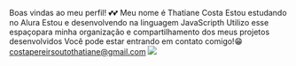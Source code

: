 Boas vindas ao meu perfil! 💕💕
Meu nome é Thatiane Costa
Estou estudando no Alura
Estou e desenvolvendo na linguagem JavaScripth
Utilizo esse espaçopara minha organização e compartilhamento dos meus projetos desenvolvidos
Você pode estar entrando em contato comigo!😁
costapereirsoutothatiane@gmail.com
![](https://www.google.com/url?sa=i&url=https%3A%2F%2Fpt.pngtree.com%2Ffree-hearts-png&psig=AOvVaw2B_FCLf6_MAQLn4X2r-9Q5&ust=1726065982550000&source=images&cd=vfe&opi=89978449&ved=0CA8QjRxqFwoTCKjJmIDPuIgDFQAAAAAdAAAAABAE)


